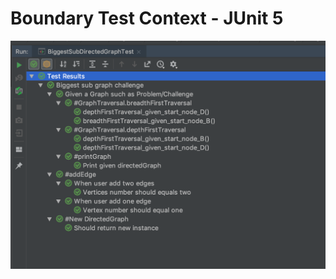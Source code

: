# Boundary Test Context - JUnit 5

![alt text](resources/boundary_test_context.png?raw=true "Boundary Test Context - JUnit 5")
